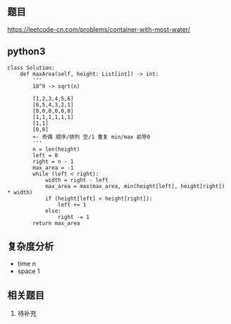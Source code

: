 ## 题目
https://leetcode-cn.com/problems/container-with-most-water/

## python3
```python3
class Solution:
    def maxArea(self, height: List[int]) -> int:
        '''
        10^9 -> sqrt(n)

        [1,2,3,4,5,6]
        [6,5,4,3,2,1]
        [0,0,0,0,0,0]
        [1,1,1,1,1,1]
        [1,1]
        [0,0]
        +- 奇偶 顺序/排列 空/1 重复 min/max 前导0
        '''
        n = len(height)
        left = 0
        right = n - 1
        max_area = -1
        while (left < right):
            width = right - left
            max_area = max(max_area, min(height[left], height[right]) * width) 
            if (height[left] < height[right]):
                left += 1
            else:
                right -= 1
        return max_area
```
## 复杂度分析
* time n
* space 1

## 相关题目
1. 待补充
